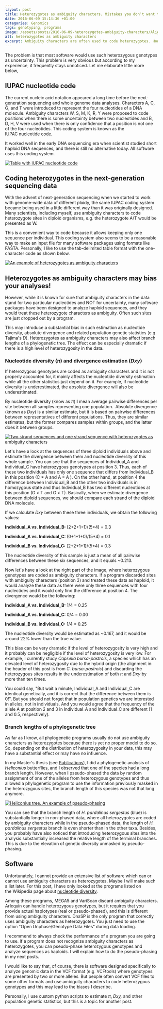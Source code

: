 ```yaml
---
layout: post
title: Heterozygotes as ambiguity characters. Mistakes you don’t want to make
date: 2016-06-09 15:14:36 +01:00
categories: Genomics
tags: genotyping, programs
image: /assets/posts/2016-06-09-heterozygotes-ambiguity-characters/Alignment_with_ambiguty_characters.jpeg
alt: heterozygotes as ambiguity characters
excerpt: Ambiguity characters are often used to code heterozygotes. However, using heterozygotes as ambiguity characters may bias many estimates.
---
```



The problem is that most software would use such heterozygous genotypes as uncertainty. This problem is very obvious but according to my experience, it frequently stays unnoticed. Let me elaborate little more below,


<h2>IUPAC nucleotide code</h2>

<p>The current nucleic acid notation appeared a long time before the next-generation sequencing and whole genome data analyses. Characters A, C, G, and T were introduced to represent the four nucleotides of a DNA molecule. Ambiguity characters W, S, M, K, R, Y were proposed to code positions when there is some uncertainty between two nucleotides and B, D, H, V were used when there is only confidence that a position is not one of the four nucleotides. This coding system is known as the IUPAC nucleotide code.</p>

<p>It worked well in the early DNA sequencing era when scientist studied short haploid DNA sequences, and there is still no alternative today. All software uses this coding system.</p>

<!--more-->

<p><a href="{{ site.baseurl }}/assets/posts/2016-06-09-heterozygotes-ambiguity-characters/IUPAC-nucleotide-code.jpeg"><img class="aligncenter wp-image-1076" src="{{ site.baseurl }}/assets/posts/2016-06-09-heterozygotes-ambiguity-characters/IUPAC-nucleotide-code.jpeg" alt="Table with IUPAC nucleotide code" /></a></p>

<h2>Coding heterozygotes in the next-generation sequencing data</h2>

<p>With the advent of next-generation sequencing when we started to work with genome-wide data of different ploidy, the same IUPAC coding system became being used in a little different way than it was originally designed. Many scientists, including myself, use ambiguity characters to code heterozygote sites in diploid organisms, e.g. the heterozygote A/T would be presented as W.</p>

<p>This is a convenient way to code because it allows keeping only one sequence per individual. This coding system also seems to be a reasonable way to make an input file for many software packages using formats like FASTA. Personally, I like to use the tab-delimited table format with the one-character code as shown below.</p>

<p><a href="{{ site.baseurl }}/assets/posts/2016-06-09-heterozygotes-ambiguity-characters/Heterozygotes-as-ambiguity-characters.jpeg"><img class="aligncenter wp-image-1075" src="{{ site.baseurl }}/assets/posts/2016-06-09-heterozygotes-ambiguity-characters/Heterozygotes-as-ambiguity-characters.jpeg" alt="An example of heterozygotes as ambiguity characters" /></a></p>

<h2>Heterozygotes as ambiguity characters may bias your analyses!</h2>

<p>However, while it is known for sure that ambiguity characters in the data stand for two particular nucleotides and NOT for uncertainty, many software packages have been designed to analyze haploid sequences, and they would treat these heterozygote characters as ambiguity. Often such sites are just dropped out by a program.</p>

<p>This may introduce a substantial bias in such estimation as nucleotide diversity, absolute divergence and related population genetic statistics (e.g. Tajima's <em>D</em>). Heterozygotes as ambiguity characters may also affect branch lengths of a phylogenetic tree. The effect can be especially dramatic if there is a high level of heterozygosity in the data.</p>

<h3>Nucleotide diversity (<em>π</em>) and divergence estimation (<em>Dxy</em>)</h3>

<p>If heterozygous genotypes are coded as ambiguity characters and it is not properly accounted for, it mainly affects the nucleotide diversity estimation while all the other statistics just depend on it. For example, if nucleotide diversity is underestimated, the absolute divergence will also be underestimated.</p>

<p>By nucleotide diversity (know as<em> π</em>) I mean average pairwise differences per site between all samples representing one population.  Absolute divergence (known as <em>Dxy</em>) is a similar estimate, but it is based on pairwise differences between representatives of different populations. Thus, they are similar estimates, but the former compares samples within groups, and the latter does it between groups.</p>

<p><a href="{{ site.baseurl }}/assets/posts/2016-06-09-heterozygotes-ambiguity-characters/divergence-when-heterozygotes-coded-as-ambiguity-characters.jpeg"><img class="aligncenter wp-image-1074" src="{{ site.baseurl }}/assets/posts/2016-06-09-heterozygotes-ambiguity-characters/divergence-when-heterozygotes-coded-as-ambiguity-characters.jpeg" alt="Two strand sequences and one strand sequence with heterozygotes as ambiguity characters" /></a></p>

<p>Let's have a look at the sequences of three diploid individuals above and estimate the divergence between them and nucleotide diversity of this whole sample. You can see that the sequences of Individual_A and Individual_C have heterozygous genotypes at position 3. Thus, each of these two individuals has only one sequence that differs from Individual_B in this position (C ≠ A and A = A ). On the other hand, at position 4 the difference between Individual_B and the other two individuals is in homozygous state and thus Individual_B has two different nucleotides at this position (G ≠ T and G ≠ T). Basically, when we estimate divergence between diploid sequences, we should compare each strand of the diploid DNA molecule.</p>

<p>If we calculate <em>Dxy</em> between these three individuals, we obtain the following values:</p>

<p><strong>Individual_A vs. Individual_B:</strong> (2+2+1+1)/(5*4) = 0.3</p>
<p><strong>Individual_A vs. Individual_C:</strong> (0+1+1+0)/(5*4) = 0.1</p>
<p><strong>Individual_B vs. Individual_C:</strong> (2+2+1+1)/(5*4) = 0.3</p>

<p>The nucleotide diversity of this sample is just a mean of all pairwise differences between these six sequences, and it equals ~0.213.</p>

<p>Now let's have a look at the right part of the image, where heterozygous genotypes are coded as ambiguity characters. If a program discarded sites with ambiguity characters (position 3) and treated these data as haploid, it would analyze these data as there were only three sequences with four nucleotides and it would only find the difference at position 4. The divergence would be the following:</p>

<p><strong>Individual_A vs. Individual_B:</strong> 1/4 = 0.25</p>
<p><strong>Individual_A vs. Individual_C:</strong> 0/4 = 0.00</p>
<p><strong>Individual_B vs. Individual_C:</strong> 1/4 = 0.25</p>

<p>The nucleotide diversity would be estimated as ~0.167, and it would be around 22% lower than the true value.</p>

<p>This bias can be very dramatic if the level of heterozygosity is very high and it probably can be negligible if the level of heterozygosity is very low. For example, I currently study <em>Capsella bursa-pastrois</em>, a species which has an elevated level of heterozygosity due to the hybrid origin (the alignment in the header of this post is from <em>C. bursa-pastrois</em>) and discarding the heterozygous sites results in the underestimation of both <em>π</em> and <em>Dxy</em> by more than ten times.</p>

<p>You could say, "But wait a minute, Individual_A and Individual_C are identical genetically, and it is correct that the difference between them is 0!". But you should not forget that in population genetics we are interested in alleles, not in individuals. And you would agree that the frequency of the allele A at position 2 and 3 in Individual_A and Individual_C are different (1 and 0.5, respectively).</p>

<h3>Branch lengths of a phylogenetic tree</h3>

<p>As far as I know, all phylogenetic programs usually do not use ambiguity characters as heterozygotes because there is yet no proper model to do so. So, depending on the distribution of heterozygosity in your data, this may have a substantial effect or may have no influence.</p>

<p>In my Master's thesis (see <a href="{{ site.baseurl }}/publications/">Publications</a>), I did a phylogenetic analysis of <em>Heliconius</em> butterflies, and I observed that one of the species had a long branch length. However, when I pseudo-phased the data by random assignment of one of the alleles from heterozygous genotypes and thus allowed a phylogenetic program to use the information previously masked in the heterozygous sites, the branch length of this species was not that long anymore.</p>

<p><a href="{{ site.baseurl }}/assets/posts/2016-06-09-heterozygotes-ambiguity-characters/Heliconius-tree-pseudo-phasing.jpeg"><img class="aligncenter wp-image-811" src="{{ site.baseurl }}/assets/posts/2016-06-09-heterozygotes-ambiguity-characters/Heliconius-tree-pseudo-phasing.jpeg" alt="Heliconius tree. An example of pseudo-phasing" /></a></p>

<p>You can see that the branch length of <em>H. pardalinus sergestus </em>(blue) is substantially longer in non-phased data, where all heterozygotes are coded by ambiguity characters while in the pseudo-phased data, the length of <em>H. pardalinus sergestus </em>branch is even shorter than in the other taxa. Besides, you probably have also noticed that introducing heterozygous sites into the analysis substantially increased the relative length of the terminal branches. This is due to the elevation of genetic diversity unmasked by pseudo-phasing.</p>

<h2>Software</h2>

<p>Unfortunately, I cannot provide an extensive list of software which can or cannot use ambiguity characters as heterozygotes. Maybe I will make such a list later. For this post, I have only looked at the programs listed on the Wikipedia page about <a href="https://en.wikipedia.org/wiki/Nucleotide_diversity" target="_blank">nucleotide diversity</a>.</p>

<p>Among these programs, MEGA5 and VariScan discard ambiguity characters. Arlequin can handle heterozygous genotypes, but it requires that you provide actual haplotypes (real or pseudo-phased), and this is different from using ambiguity characters. DnaSP is the only program that correctly uses ambiguity characters as heterozygotes. You just need to use the option "Open Unphase/Genotype Data Files" during data loading.</p>

<p>I recommend to always check the performance of a program you are going to use. If a program does not recognize ambiguity characters as heterozygotes, you can pseudo-phase heterozygous genotypes and analyze sequences as haploids. I will explain how to do the pseudo-phasing in my next posts.</p>

<p>I would like to say that, of course, there is software designed specifically to analyze genomic data in the VCF format (e.g. VCFtools) where genotypes are presented by two or more alleles. But people often convert VCF files to some other formats and use ambiguity characters to code heterozygous genotypes and this may lead to the biases I describe.</p>

<p>Personally, I use custom python scripts to estimate <em>π</em>, <em>Dxy,</em> and other population genetic statistics, but this is a topic for another post.</p>
